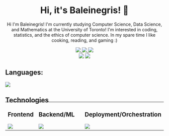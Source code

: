 <h1 align='center'> Hi, it's Baleinegris! 👋</h1>
<p align='center'>Hi I'm Baleinegris! I'm currently studying Computer Science,
Data Science, and Mathematics at the University of Toronto!
I'm interested in coding, statistics, and the ethics of computer
science. In my spare time I like cooking, reading, and gaming :) 
</p>
<div align='center'>
    <a href='https://www.linkedin.com/in/oscar-heath/'>
        <img src="https://img.shields.io/badge/linkedin-blue?style=for-the-badge">
    </a>
    <a href='https://baleinegris.github.io/portfolio/'>
        <img src="https://img.shields.io/badge/Portfolio-teal?style=for-the-badge">
    </a>
    <a href="mailto:oscar.w.heath@gmail.com">
        <img src="https://img.shields.io/badge/gmail-grey?style=for-the-badge&logo=gmail">
    </a>

</div>

<div align='center'>
    <img src="https://github-profile-summary-cards.vercel.app/api/cards/repos-per-language?username=baleinegris&theme=2077&exclude=">
    <img src="https://github-profile-summary-cards.vercel.app/api/cards/profile-details?username=baleinegris&theme=2077">
</div>
 
## Languages:
<img src="https://skillicons.dev/icons?i=python,js,ts,c,go,java,html,css">

## Technologies

<table style="margin-top: -25px;">

<tr>
<td>

### Frontend
<img src="https://skillicons.dev/icons?i=react,next,vite,tailwind,threejs" />

</td>
<td>

### Backend/ML
<img src="https://skillicons.dev/icons?i=nestjs,fastapi,flask,redis,pytorch,sklearn" />

</td>
<td>

<td>

### Deployment/Orchestration
<img src="https://skillicons.dev/icons?i=docker,kubernetes,kafka,nginx,github,raspberrypi" />

</td>
</tr>
</table>